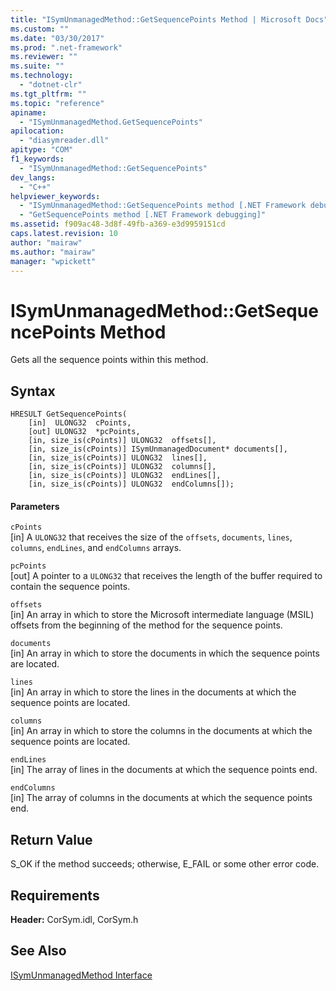 ```yaml
---
title: "ISymUnmanagedMethod::GetSequencePoints Method | Microsoft Docs"
ms.custom: ""
ms.date: "03/30/2017"
ms.prod: ".net-framework"
ms.reviewer: ""
ms.suite: ""
ms.technology: 
  - "dotnet-clr"
ms.tgt_pltfrm: ""
ms.topic: "reference"
apiname: 
  - "ISymUnmanagedMethod.GetSequencePoints"
apilocation: 
  - "diasymreader.dll"
apitype: "COM"
f1_keywords: 
  - "ISymUnmanagedMethod::GetSequencePoints"
dev_langs: 
  - "C++"
helpviewer_keywords: 
  - "ISymUnmanagedMethod::GetSequencePoints method [.NET Framework debugging]"
  - "GetSequencePoints method [.NET Framework debugging]"
ms.assetid: f909ac48-3d8f-49fb-a369-e3d9959151cd
caps.latest.revision: 10
author: "mairaw"
ms.author: "mairaw"
manager: "wpickett"
---
```

# ISymUnmanagedMethod::GetSequencePoints Method
Gets all the sequence points within this method.  
  
## Syntax  
  
```  
HRESULT GetSequencePoints(  
    [in]  ULONG32  cPoints,  
    [out] ULONG32  *pcPoints,  
    [in, size_is(cPoints)] ULONG32  offsets[],  
    [in, size_is(cPoints)] ISymUnmanagedDocument* documents[],  
    [in, size_is(cPoints)] ULONG32  lines[],  
    [in, size_is(cPoints)] ULONG32  columns[],  
    [in, size_is(cPoints)] ULONG32  endLines[],  
    [in, size_is(cPoints)] ULONG32  endColumns[]);  
```  
  
#### Parameters  
 `cPoints`  
 [in] A `ULONG32` that receives the size of the `offsets`, `documents`, `lines`, `columns`, `endLines`, and `endColumns` arrays.  
  
 `pcPoints`  
 [out] A pointer to a `ULONG32` that receives the length of the buffer required to contain the sequence points.  
  
 `offsets`  
 [in] An array in which to store the Microsoft intermediate language (MSIL) offsets from the beginning of the method for the sequence points.  
  
 `documents`  
 [in] An array in which to store the documents in which the sequence points are located.  
  
 `lines`  
 [in] An array in which to store the lines in the documents at which the sequence points are located.  
  
 `columns`  
 [in] An array in which to store the columns in the documents at which the sequence points are located.  
  
 `endLines`  
 [in] The array of lines in the documents at which the sequence points end.  
  
 `endColumns`  
 [in] The array of columns in the documents at which the sequence points end.  
  
## Return Value  
 S_OK if the method succeeds; otherwise, E_FAIL or some other error code.  
  
## Requirements  
 **Header:** CorSym.idl, CorSym.h  
  
## See Also  
 [ISymUnmanagedMethod Interface](../../../../docs/framework/unmanaged-api/diagnostics/isymunmanagedmethod-interface.md)